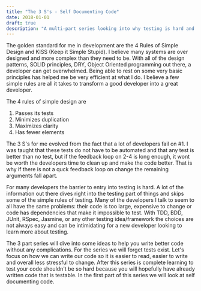 ```yaml
---
title: "The 3 S's - Self Documenting Code"
date: 2018-01-01
draft: true
description: "A multi-part series looking into why testing is hard and some tips you can use to get ready to test"
---
```

The golden standard for me in development are the 4 Rules of Simple Design and KISS (Keep it Simple Stupid). I believe many systems are over designed and more complex than they need to be. With all of the design patterns, SOLID principles, DRY, Object Oriented programming out there, a developer can get overwhelmed. Being able to rest on some very basic principles has helped me be very efficient at what I do. I believe a few simple rules are all it takes to transform a good developer into a great developer.

The 4 rules of simple design are 
1. Passes its tests
2. Minimizes duplication
3. Maximizes clarity
4. Has fewer elements

The 3 S's for me evolved from the fact that a lot of developers fail on #1. I was taught that these tests do not have to be automated and that any test is better than no test, but if the feedback loop on 2-4 is long enough, it wont be worth the developers time to clean up and make the code better. That is why if there is not a quck feedback loop on change the remaining arguments fall apart.


For many developers the barrier to entry into testing is hard. A lot of the information out there dives right into the testing part of things and skips some of the simple rules of testing. Many of the developers I talk to seem to all have the same problems: their code is too large, expensive to change or code has dependencies that make it impossible to test. With TDD, BDD, JUnit, RSpec, Jasmine, or any other testing idea/framework the choices are not always easy and can be intimidating for a new developer looking to learn more about testing. 

The 3 part series will dive into some ideas to help you write better code without any complications. For the series we will forget tests exist. Let's focus on how we can write our code so it is easier to read, easier to write and overall less stressful to change. After this series is complete learning to test your code shouldn't be so hard because you will hopefully have already written code that is testable. In the first part of this series we will look at self documenting code.



